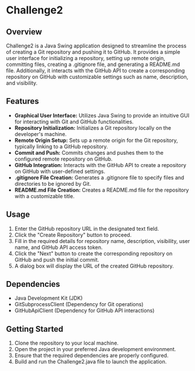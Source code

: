 # Challenge2

## Overview
Challenge2 is a Java Swing application designed to streamline the process of creating a Git repository and pushing it to GitHub. It provides a simple user interface for initializing a repository, setting up remote origin, committing files, creating a .gitignore file, and generating a README.md file. Additionally, it interacts with the GitHub API to create a corresponding repository on GitHub with customizable settings such as name, description, and visibility.

## Features
- **Graphical User Interface:** Utilizes Java Swing to provide an intuitive GUI for interacting with Git and GitHub functionalities.
- **Repository Initialization:** Initializes a Git repository locally on the developer's machine.
- **Remote Origin Setup:** Sets up a remote origin for the Git repository, typically linking to a GitHub repository.
- **Commit and Push:** Commits changes and pushes them to the configured remote repository on GitHub.
- **GitHub Integration:** Interacts with the GitHub API to create a repository on GitHub with user-defined settings.
- **.gitignore File Creation:** Generates a .gitignore file to specify files and directories to be ignored by Git.
- **README.md File Creation:** Creates a README.md file for the repository with a customizable title.

## Usage
1. Enter the GitHub repository URL in the designated text field.
2. Click the "Create Repository" button to proceed.
3. Fill in the required details for repository name, description, visibility, user name, and GitHub API access token.
4. Click the "Next" button to create the corresponding repository on GitHub and push the initial commit.
5. A dialog box will display the URL of the created GitHub repository.

## Dependencies
- Java Development Kit (JDK)
- GitSubprocessClient (Dependency for Git operations)
- GitHubApiClient (Dependency for GitHub API interactions)

## Getting Started
1. Clone the repository to your local machine.
2. Open the project in your preferred Java development environment.
3. Ensure that the required dependencies are properly configured.
4. Build and run the Challenge2.java file to launch the application.


